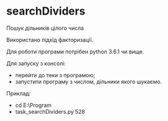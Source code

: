 # searchDividers
Пошук дільників цілого числа

Використано підхід факторизації.

Для роботи програми потрібен python 3.6.1 чи вище.

Для запуску з консолі:
- перейти до теки з програмою;
- запустити програму з числом, дільники якого шукаємо.

Приклад:
- cd E:\Program
- task_searchDividers.py 528
